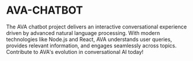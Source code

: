 # AVA-CHATBOT
The AVA chatbot project delivers an interactive conversational experience driven by advanced natural language processing. With modern technologies like Node.js and React, AVA understands user queries, provides relevant information, and engages seamlessly across topics. Contribute to AVA's evolution in conversational AI today!
